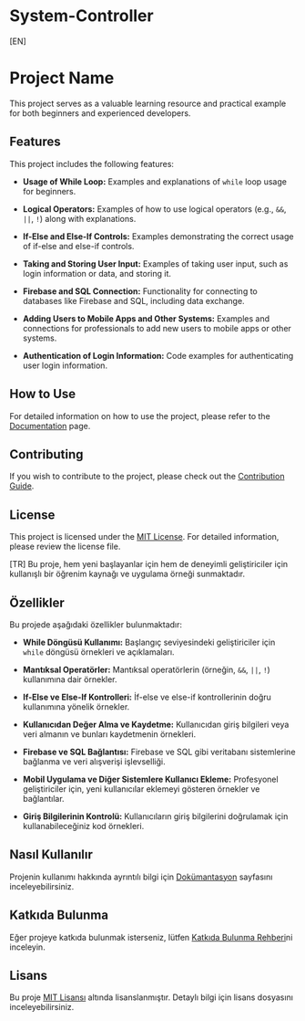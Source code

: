 # System-Controller
[EN]
# Project Name

This project serves as a valuable learning resource and practical example for both beginners and experienced developers.

## Features

This project includes the following features:

- **Usage of While Loop:** Examples and explanations of `while` loop usage for beginners.

- **Logical Operators:** Examples of how to use logical operators (e.g., `&&`, `||`, `!`) along with explanations.

- **If-Else and Else-If Controls:** Examples demonstrating the correct usage of if-else and else-if controls.

- **Taking and Storing User Input:** Examples of taking user input, such as login information or data, and storing it.

- **Firebase and SQL Connection:** Functionality for connecting to databases like Firebase and SQL, including data exchange.

- **Adding Users to Mobile Apps and Other Systems:** Examples and connections for professionals to add new users to mobile apps or other systems.

- **Authentication of Login Information:** Code examples for authenticating user login information.

## How to Use

For detailed information on how to use the project, please refer to the [Documentation](documentation_link.md) page.

## Contributing

If you wish to contribute to the project, please check out the [Contribution Guide](CONTRIBUTING.md).

## License

This project is licensed under the [MIT License](LICENSE). For detailed information, please review the license file.


[TR]
Bu proje, hem yeni başlayanlar için hem de deneyimli geliştiriciler için kullanışlı bir öğrenim kaynağı ve uygulama örneği sunmaktadır.

## Özellikler

Bu projede aşağıdaki özellikler bulunmaktadır:

- **While Döngüsü Kullanımı:** Başlangıç seviyesindeki geliştiriciler için `while` döngüsü örnekleri ve açıklamaları.

- **Mantıksal Operatörler:** Mantıksal operatörlerin (örneğin, `&&`, `||`, `!`) kullanımına dair örnekler.

- **If-Else ve Else-If Kontrolleri:** İf-else ve else-if kontrollerinin doğru kullanımına yönelik örnekler.

- **Kullanıcıdan Değer Alma ve Kaydetme:** Kullanıcıdan giriş bilgileri veya veri almanın ve bunları kaydetmenin örnekleri.

- **Firebase ve SQL Bağlantısı:** Firebase ve SQL gibi veritabanı sistemlerine bağlanma ve veri alışverişi işlevselliği.

- **Mobil Uygulama ve Diğer Sistemlere Kullanıcı Ekleme:** Profesyonel geliştiriciler için, yeni kullanıcılar eklemeyi gösteren örnekler ve bağlantılar.

- **Giriş Bilgilerinin Kontrolü:** Kullanıcıların giriş bilgilerini doğrulamak için kullanabileceğiniz kod örnekleri.

## Nasıl Kullanılır

Projenin kullanımı hakkında ayrıntılı bilgi için [Dokümantasyon](dokuman_linki.md) sayfasını inceleyebilirsiniz.

## Katkıda Bulunma

Eğer projeye katkıda bulunmak isterseniz, lütfen [Katkıda Bulunma Rehberi](CONTRIBUTING.md)ni inceleyin.

## Lisans

Bu proje [MIT Lisansı](LICENSE) altında lisanslanmıştır. Detaylı bilgi için lisans dosyasını inceleyebilirsiniz.

